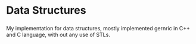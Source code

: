# Data Structures
###
My implementation for data structures, mostly implemented gernric in C++ and C language, with out any use of STLs.
